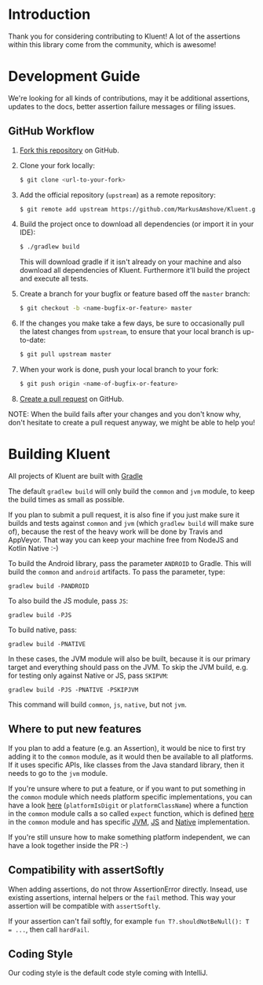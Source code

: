 # Introduction

Thank you for considering contributing to Kluent!
A lot of the assertions within this library come from the community, which is awesome!

# Development Guide

We're looking for all kinds of contributions, may it be additional assertions, updates to the docs, better assertion failure messages or filing issues.

## GitHub Workflow

1. [Fork this repository](https://github.com/MarkusAmshove/Kluent) on GitHub.

2. Clone your fork locally:
    ```bash
    $ git clone <url-to-your-fork>
    ```

3. Add the official repository (`upstream`) as a remote repository:
    ```bash
    $ git remote add upstream https://github.com/MarkusAmshove/Kluent.git
    ```

4. Build the project once to download all dependencies (or import it in your IDE):

    ```bash
    $ ./gradlew build
    ```

    This will download gradle if it isn't already on your machine and also download all dependencies of Kluent.
    Furthermore it'll build the project and execute all tests.

5. Create a branch for your bugfix or feature based off the `master` branch:

    ```bash
    $ git checkout -b <name-bugfix-or-feature> master
    ```

6. If the changes you make take a few days, be sure to occasionally pull the latest changes from `upstream`, to ensure that your local branch is up-to-date:

    ```bash
    $ git pull upstream master
    ```

7. When your work is done, push your local branch to your fork:

    ```bash
    $ git push origin <name-of-bugfix-or-feature>
    ```

8. [Create a pull request](https://help.github.com/articles/creating-a-pull-request-from-a-fork/)
   on GitHub.


NOTE: When the build fails after your changes and you don't know why, don't hesitate to create a pull request anyway,
we might be able to help you!

# Building Kluent

All projects of Kluent are built with [Gradle](http://gradle.org/)

The default `gradlew build` will only build the `common` and `jvm` module, to keep the build times as small as possible.

If you plan to submit a pull request, it is also fine if you just make sure it builds and tests against `common` and `jvm` (which `gradlew build` will make sure of),
because the rest of the heavy work will be done by Travis and AppVeyor.
That way you can keep your machine free from NodeJS and Kotlin Native :-)

To build the Android library, pass the parameter `ANDROID` to Gradle.
This will build the `common` and `android` artifacts.
To pass the parameter, type:

`gradlew build -PANDROID`

To also build the JS module, pass `JS`:

`gradlew build -PJS`

To build native, pass:

`gradlew build -PNATIVE`

In these cases, the JVM module will also be built, because it is our primary target and everything should pass on the JVM.
To skip the JVM build, e.g. for testing only against Native or JS, pass `SKIPVM`:

`gradlew build -PJS -PNATIVE -PSKIPJVM`

This command will build `common`, `js`, `native`, but not `jvm`.

## Where to put new features

If you plan to add a feature (e.g. an Assertion), it would be nice to first try adding it to the `common` module, as it would then be available to all platforms.
If it uses specific APIs, like classes from the Java standard library, then it needs to go to the `jvm` module.

If you're unsure where to put a feature, or if you want to put something in the `common` module which needs platform specific
implementations, you can have a look [here](https://github.com/MarkusAmshove/Kluent/blob/master/common/src/main/kotlin/org/amshove/kluent/Basic.kt) (`platformIsDigit` or `platformClassName`)
where a function in the `common` module calls a so called `expect` function, which is defined [here](https://github.com/MarkusAmshove/Kluent/blob/master/common/src/main/kotlin/org/amshove/kluent/internal/Platform.kt)
in the `common` module and has specific [JVM](https://github.com/MarkusAmshove/Kluent/blob/master/jvm/src/main/kotlin/org/amshove/kluent/internal/Platform.kt),
[JS](https://github.com/MarkusAmshove/Kluent/blob/master/js/src/main/kotlin/org/amshove/kluent/internal/Platform.kt)
and [Native](https://github.com/MarkusAmshove/Kluent/blob/master/native/src/main/kotlin/org/amshove/kluent/internal/Platform.kt) implementation.

If you're still unsure how to make something platform independent, we can have a look together inside the PR :-)

## Compatibility with assertSoftly
When adding assertions, do not throw AssertionError directly.
Insead, use existing assertions, internal helpers or the `fail` method.
This way your assertion will be compatible with `assertSoftly`.

If your assertion can't fail softly, for example `fun T?.shouldNotBeNull(): T = ...`, then call `hardFail`.

## Coding Style

Our coding style is the default code style coming with IntelliJ.
